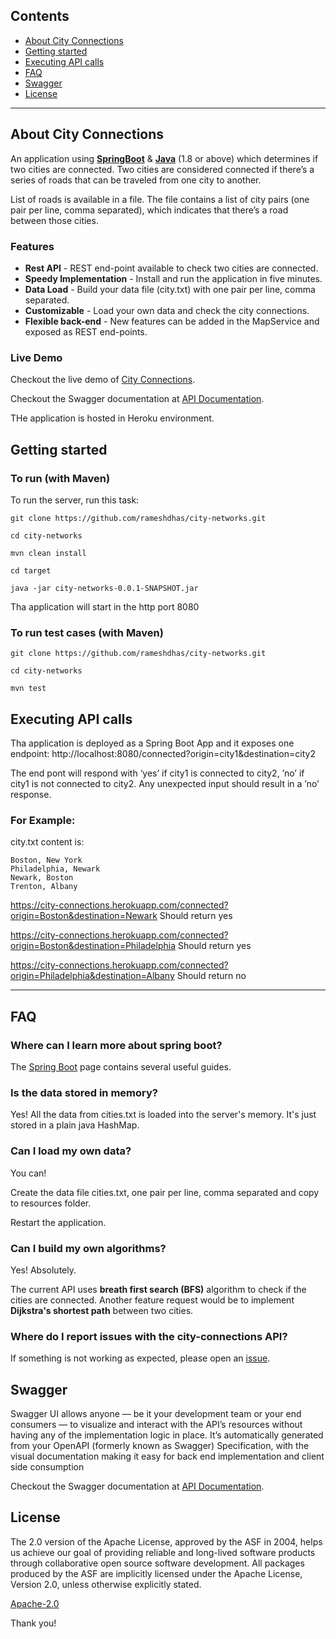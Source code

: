 ## Contents

- [About City Connections](#about-city-connections)
- [Getting started](#getting-started)
- [Executing API calls](#executing-api-calls)
- [FAQ](#faq)
- [Swagger](#swagger)
- [License](#license)

---

## About City Connections

An application using **[SpringBoot](https://spring.io/projects/spring-boot)** & **[Java](https://www.oracle.com/java/)** (1.8 or above)
which determines if two cities are connected. Two cities are considered
connected if there’s a series of roads that can be traveled from one city
to another.

List of roads is available in a file. The file contains a list of city
pairs (one pair per line, comma separated), which indicates that there’s a
road between those cities.


### Features

- **Rest API** - REST end-point available to check two cities are connected.
- **Speedy Implementation** - Install and run the application in five minutes.
- **Data Load** - Build your data file (city.txt) with one pair per line, comma separated.
- **Customizable** - Load your own data and check the city connections.
- **Flexible back-end** - New features can be added in the MapService and exposed as REST end-points.

### Live Demo

Checkout the live demo of [City Connections](https://city-connections.herokuapp.com/connected?origin=Boston&destination=Newark).

Checkout the Swagger documentation at [API Documentation](https://city-connections.herokuapp.com/swagger-ui.html).

THe application is hosted in Heroku environment.

## Getting started

### To run (with Maven)

To run the server, run this task:

`git clone https://github.com/rameshdhas/city-networks.git`

`cd city-networks`

`mvn clean install`

`cd target`

`java -jar city-networks-0.0.1-SNAPSHOT.jar`

Tha application will start in the http port 8080


### To run test cases (with Maven)

`git clone https://github.com/rameshdhas/city-networks.git`

`cd city-networks`

`mvn test`

## Executing API calls

Tha application is deployed as a Spring Boot App and it exposes one endpoint:
http://localhost:8080/connected?origin=city1&destination=city2

The end pont will respond with ‘yes’ if city1 is connected to city2,
’no’ if city1 is not connected to city2.
Any unexpected input should result in a ’no’ response.

### For Example:
city.txt content is:

```csv
Boston, New York
Philadelphia, Newark
Newark, Boston
Trenton, Albany
```

https://city-connections.herokuapp.com/connected?origin=Boston&destination=Newark
Should return yes

https://city-connections.herokuapp.com/connected?origin=Boston&destination=Philadelphia
Should return yes

https://city-connections.herokuapp.com/connected?origin=Philadelphia&destination=Albany
Should return no

---

## FAQ

### Where can I learn more about spring boot?

The [Spring Boot](https://spring.io/projects/spring-boot) page contains several useful guides.

### Is the data stored in memory?

Yes! All the data from cities.txt is loaded into the server's memory. It's just stored in a plain java HashMap.

### Can I load my own data?

You can!

Create the data file cities.txt, one pair per line, comma separated and copy to resources folder.

Restart the application.

### Can I build my own algorithms?

Yes! Absolutely.

The current API uses **breath first search (BFS)** algorithm to check if the cities are connected.
Another feature request would be to implement **Dijkstra's shortest path** between two cities.

### Where do I report issues with the city-connections API?

If something is not working as expected, please open an [issue](https://github.com/rameshdhas/city-networks/issues/new).

## Swagger

Swagger UI allows anyone — be it your development team or your end consumers — to visualize and interact with the API’s resources 
without having any of the implementation logic in place. It’s automatically generated from your OpenAPI (formerly known as Swagger) Specification, 
with the visual documentation making it easy for back end implementation and client side consumption

Checkout the Swagger documentation at [API Documentation](https://city-connections.herokuapp.com/swagger-ui.html).

## License

The 2.0 version of the Apache License, approved by the ASF in 2004, helps us achieve our goal of providing reliable and long-lived software products through collaborative open source software development.
All packages produced by the ASF are implicitly licensed under the Apache License, Version 2.0, unless otherwise explicitly stated.

[Apache-2.0](https://www.apache.org/licenses/LICENSE-2.0)

Thank you!
